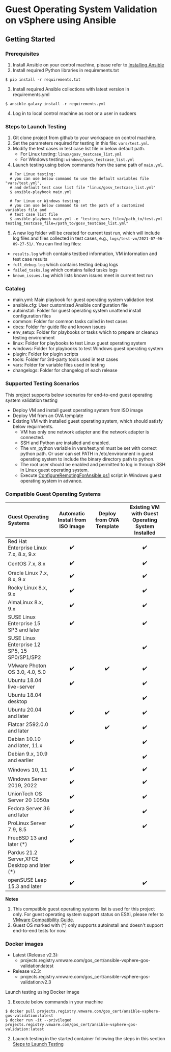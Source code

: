 # Guest Operating System Validation on vSphere using Ansible

## Getting Started

### Prerequisites
1. Install Ansible on your control machine, please refer to [Installing Ansible](https://docs.ansible.com/ansible/latest/installation_guide/intro_installation.html)
2. Install required Python libraries in requirements.txt
```
$ pip install -r requirements.txt
```
3. Install required Ansible collections with latest version in requirements.yml
```
$ ansible-galaxy install -r requirements.yml
```
4. Log in to local control machine as root or a user in sudoers

### Steps to Launch Testing
1. Git clone project from github to your workspace on control machine.
2. Set the parameters required for testing in this file: `vars/test.yml`.
3. Modify the test cases in test case list file in below default path.
   * For Linux testing: `linux/gosv_testcase_list.yml`
   * For Windows testing: `windows/gosv_testcase_list.yml`
4. Launch testing using below commands from the same path of `main.yml`.
```
  # For Linux testing:
  # you can use below command to use the default variables file "vars/test.yml",
  # and default test case list file "linux/gosv_testcase_list.yml"
  $ ansible-playbook main.yml

  # For Linux or Windows testing:
  # you can use below command to set the path of a customized variables file and
  # test case list file
  $ ansible-playbook main.yml -e "testing_vars_file=/path_to/test.yml testing_testcase_file=/path_to/gosv_testcase_list.yml"
```
5. A new log folder will be created for current test run, which will include log files and files collected in test cases, e.g., `logs/test-vm/2021-07-06-09-27-51/`. You can find log files:
  * `results.log` which contains testbed information, VM information and test case results
  * `full_debug.log` which contains testing debug logs
  * `failed_tasks.log` which contains failed tasks logs
  * `known_issues.log` which lists known issues meet in current test run

### Catalog
* main.yml: Main playbook for guest operating system validation test
* ansible.cfg: User customized Ansible configuration file
* autoinstall: Folder for guest operating system unattend install configuration files
* common: Folder for common tasks called in test cases
* docs: Folder for guide file and known issues
* env_setup: Folder for playbooks or tasks which to prepare or cleanup testing environment
* linux: Folder for playbooks to test Linux guest operating system
* windows: Folder for playbooks to test Windows guest operating system
* plugin: Folder for plugin scripts
* tools: Folder for 3rd-party tools used in test cases
* vars: Folder for variable files used in testing
* changelogs: Folder for changelog of each release 

### Supported Testing Scenarios
This project supports below scenarios for end-to-end guest operating system validation testing 
* Deploy VM and install guest operating system from ISO image
* Deploy VM from an OVA template
* Existing VM with installed guest operating system, which should satisfy below requirments.
  * VM has only one network adapter and the network adapter is connected.
  * SSH and Python are installed and enabled.
  * The vm_python variable in vars/test.yml must be set with correct python path. Or user can set PATH in /etc/environment in guest operating system to include the binary directory path to python.
  * The root user should be enabled and permitted to log in through SSH in Linux guest operating system.
  * Execute [ConfigureRemotingForAnsible.ps1](https://github.com/ansible/ansible/blob/devel/examples/scripts/ConfigureRemotingForAnsible.ps1) script in Windows guest operating system in advance.

### Compatible Guest Operating Systems

| Guest Operating Systems                       | Automatic Install from ISO Image | Deploy from OVA Template | Existing VM with Guest Operating System Installed |
|:----------------------------------------------| :------------------------------: | :----------------------: | :--------------------------------: |
| Red Hat Enterprise Linux 7.x, 8.x, 9.x        | :heavy_check_mark:               |                          | :heavy_check_mark:                 |
| CentOS 7.x, 8.x                               | :heavy_check_mark:               |                          | :heavy_check_mark:                 |
| Oracle Linux 7.x, 8.x, 9.x                    | :heavy_check_mark:               |                          | :heavy_check_mark:                 |
| Rocky Linux 8.x, 9.x                          | :heavy_check_mark:               |                          | :heavy_check_mark:                 |
| AlmaLinux 8.x, 9.x                            | :heavy_check_mark:               |                          | :heavy_check_mark:                 |
| SUSE Linux Enterprise 15 SP3 and later        | :heavy_check_mark:               |                          | :heavy_check_mark:                 |
| SUSE Linux Enterprise 12 SP5, 15 SP0/SP1/SP2  |                                  |                          | :heavy_check_mark:                 |
| VMware Photon OS 3.0, 4.0, 5.0                | :heavy_check_mark:               | :heavy_check_mark:       | :heavy_check_mark:                 |
| Ubuntu 18.04 live-server                      | :heavy_check_mark:               |                          | :heavy_check_mark:                 |
| Ubuntu 18.04 desktop                          |                                  |                          | :heavy_check_mark:                 |
| Ubuntu 20.04 and later                        | :heavy_check_mark:               | :heavy_check_mark:       | :heavy_check_mark:                 |
| Flatcar 2592.0.0 and later                    |                                  | :heavy_check_mark:       | :heavy_check_mark:                 |
| Debian 10.10 and later, 11.x                  | :heavy_check_mark:               |                          | :heavy_check_mark:                 |
| Debian 9.x, 10.9 and earlier                  |                                  |                          | :heavy_check_mark:                 |
| Windows 10, 11                                | :heavy_check_mark:               |                          | :heavy_check_mark:                 |
| Windows Server 2019, 2022                     | :heavy_check_mark:               |                          | :heavy_check_mark:                 |
| UnionTech OS Server 20 1050a                  | :heavy_check_mark:               |                          | :heavy_check_mark:                 |
| Fedora Server 36 and later                    | :heavy_check_mark:               |                          | :heavy_check_mark:                 |
| ProLinux Server 7.9, 8.5                      | :heavy_check_mark:               |                          | :heavy_check_mark:                 |
| FreeBSD 13 and later (*)                      | :heavy_check_mark:               |                          |                                    |
| Pardus 21.2 Server,XFCE Desktop and later (*) | :heavy_check_mark:               |                          |                                   |
| openSUSE Leap 15.3 and later                  | :heavy_check_mark:               |                          | :heavy_check_mark:                 |

**Notes**
1. This compatible guest operating systems list is used for this project only. For guest operating system support status on ESXi, please refer to [VMware Compatibility Guide](https://www.vmware.com/resources/compatibility/search.php?deviceCategory=software&testConfig=16).
2. Guest OS marked with (*) only supports autoinstall and doesn't support end-to-end tests for now.

### Docker images
* Latest (Release v2.3):
  * projects.registry.vmware.com/gos_cert/ansible-vsphere-gos-validation:latest
* Release v2.3:
  * projects.registry.vmware.com/gos_cert/ansible-vsphere-gos-validation:v2.3

Launch testing using Docker image
1. Execute below commands in your machine
```
$ docker pull projects.registry.vmware.com/gos_cert/ansible-vsphere-gos-validation:latest
$ docker run -it --privileged projects.registry.vmware.com/gos_cert/ansible-vsphere-gos-validation:latest
```
2. Launch testing in the started container following the steps in this section [Steps to Launch Testing](#steps-to-launch-testing)
